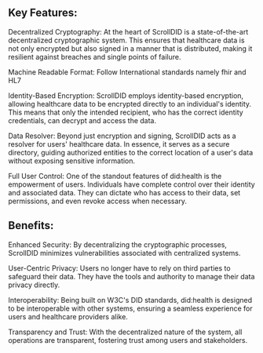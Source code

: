 ## Key Features:

Decentralized Cryptography: At the heart of ScrollDID is a state-of-the-art decentralized cryptographic system. This ensures that healthcare data is not only encrypted but also signed in a manner that is distributed, making it resilient against breaches and single points of failure.

Machine Readable Format: Follow International standards namely fhir and HL7

Identity-Based Encryption: ScrollDID employs identity-based encryption, allowing healthcare data to be encrypted directly to an individual's identity. This means that only the intended recipient, who has the correct identity credentials, can decrypt and access the data.

Data Resolver: Beyond just encryption and signing, ScrollDID acts as a resolver for users' healthcare data. In essence, it serves as a secure directory, guiding authorized entities to the correct location of a user's data without exposing sensitive information.

Full User Control: One of the standout features of did:health is the empowerment of users. Individuals have complete control over their identity and associated data. They can dictate who has access to their data, set permissions, and even revoke access when necessary.

## Benefits:

Enhanced Security: By decentralizing the cryptographic processes, ScrollDID minimizes vulnerabilities associated with centralized systems.

User-Centric Privacy: Users no longer have to rely on third parties to safeguard their data. They have the tools and authority to manage their data privacy directly.

Interoperability: Being built on W3C's DID standards, did:health is designed to be interoperable with other systems, ensuring a seamless experience for users and healthcare providers alike.

Transparency and Trust: With the decentralized nature of the system, all operations are transparent, fostering trust among users and stakeholders.
